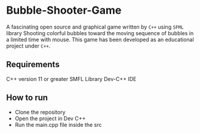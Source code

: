 # Bubble-Shooter-Game


A fascinating open source and graphical game written by ``C++`` using ``SFML`` library 
Shooting colorful bubbles toward the moving sequence of bubbles in a limited time with mouse. This game has been developed as an educational project under ``C++``.


## Requirements


C++  version 11 or greater
SMFL Library
Dev-C++ IDE


## How to run
* Clone the repository
* Open the project in Dev C++
* Run the main.cpp file inside the src
